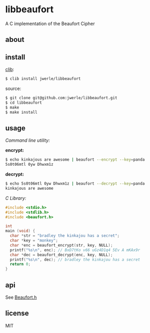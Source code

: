 libbeaufort
===========

A C implementation of the Beaufort Cipher

## about

## install

[clib](https://github.com/clibs/clib):

```sh
$ clib install jwerle/libbeaufort
```

source:

```sh
$ git clone git@github.com:jwerle/libbeaufort.git
$ cd libbeaufort
$ make
$ make install
```

## usage

*Command line utility:*

**encrypt:**

```sh
$ echo kinkajous are awesome | beaufort --encrypt --key=panda
5s0t06mtl 0yw Dhwxm1z
```

**decrypt:**

```sh
$ echo 5s0t06mtl 0yw Dhwxm1z | beaufort --decrypt --key=panda
kinkajous are awesome
```

*C Library:*

```c
#include <stdio.h>
#include <stdlib.h>
#include <beaufort.h>

int
main (void) {
  char *str = "bradley the kinkajou has a secret";
  char *key = "monkey";
  char *enc = beaufort_encrypt(str, key, NULL);
  printf("%s\n", enc); // BxD7tKo v66 uGz4D1q4 5Ev A mKAx9r
  char *dec = beaufort_decrypt(enc, key, NULL);
  printf("%s\n", dec); // bradley the kinkajou has a secret
  return 0;
}
```

## api

See [Beaufort.h](https://github.com/jwerle/libbeaufort/blob/master/include/Beaufort.h)

## license

MIT
